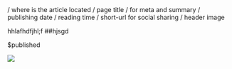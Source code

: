 <!-- $url blog/url --> / where is the article located
<!-- $title Page Title --> / page title
<!-- $description Description Text --> / for meta and summary
<!-- $published DD. MMMM JJJJ --> / publishing date
<!-- $reading-time 0 minutes, 0 seconds --> / reading time
<!-- $shorturl http://bit.ly/xxx --> / short-url for social sharing
<!-- $headerimg about.jpg --> / header image

hhlafhdfjhl;f
##hjsgd

$published

<img src=" <!-- @path $headerimg --> " />
